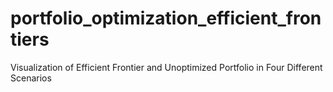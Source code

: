 # portfolio_optimization_efficient_frontiers
Visualization of Efficient Frontier and Unoptimized Portfolio in Four Different Scenarios
